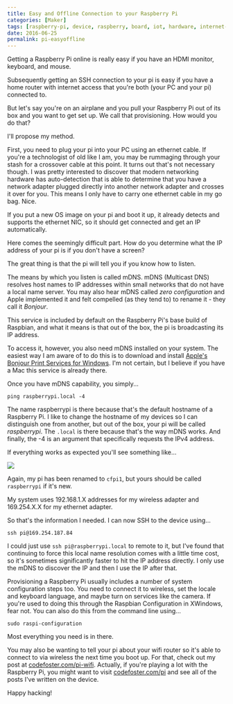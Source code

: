 ```yaml
---
title: Easy and Offline Connection to your Raspberry Pi
categories: [Maker]
tags: [raspberry-pi, device, raspberry, board, iot, hardware, internet-of-things, electronics, pi, maker]
date: 2016-06-25
permalink: pi-easyoffline
---
```


Getting a Raspberry Pi online is really easy if you have an HDMI monitor, keyboard, and mouse.


Subsequently getting an SSH connection to your pi is easy if you have a home router with internet access that you&#39;re both (your PC and your pi) connected to.

But let&#39;s say you&#39;re on an airplane and you pull your Raspberry Pi out of its box and you want to get set up. We call that provisioning. How would you do that?

I&#39;ll propose my method.

First, you need to plug your pi into your PC using an ethernet cable. If you&#39;re a technologist of old like I am, you may be rummaging through your stash for a crossover cable at this point. It turns out that&#39;s not necessary though. I was pretty interested to discover that modern networking hardware has auto-detection that is able to determine that you have a network adapter plugged directly into another network adapter and crosses it over for you. This means I only have to carry one ethernet cable in my go bag. Nice.

If you put a new OS image on your pi and boot it up, it already detects and supports the ethernet NIC, so it should get connected and get an IP automatically.

Here comes the seemingly difficult part. How do you determine what the IP address of your pi is if you don&#39;t have a screen?

The great thing is that the pi will tell you if you know how to listen.

The means by which you listen is called mDNS. mDNS (Multicast DNS) resolves host names to IP addresses within small networks that do not have a local name server. You may also hear mDNS called _zero configuration_ and Apple implemented it and felt compelled (as they tend to) to rename it - they call it _Bonjour_.

This service is included by default on the Raspberry Pi&#39;s base build of Raspbian, and what it means is that out of the box, the pi is broadcasting its IP address.

To access it, however, you also need mDNS installed on your system. The easiest way I am aware of to do this is to download and install [Apple&#39;s Bonjour Print Services for Windows](https://support.apple.com/kb/DL999?viewlocale=en_US&amp;locale=en_US). I&#39;m not certain, but I believe if you have a Mac this service is already there.

Once you have mDNS capability, you simply...

```
ping raspberrypi.local -4
```

The name raspberrypi is there because that&#39;s the default hostname of a Raspberry Pi. I like to change the hostname of my devices so I can distinguish one from another, but out of the box, your pi will be called _raspberrypi_. The `.local` is there because that&#39;s the way mDNS works. And finally, the -4 is an argument that specifically requests the IPv4 address.

If everything works as expected you&#39;ll see something like...

![](/files/pi-easyoffline_01.png)

Again, my pi has been renamed to `cfpi1`, but yours should be called `raspberrypi` if it&#39;s new.

My system uses 192.168.1.X addresses for my wireless adapter and 169.254.X.X for my ethernet adapter.

So that&#39;s the information I needed. I can now SSH to the device using...

```
ssh pi@169.254.187.84
```

I could just use `ssh pi@raspberrypi.local` to remote to it, but I&#39;ve found that continuing to force this local name resolution comes with a little time cost, so it&#39;s sometimes significantly faster to hit the IP address directly. I only use the mDNS to discover the IP and then I use the IP after that. 

Provisioning a Raspberry Pi usually includes a number of system configuration steps too. You need to connect it to wireless, set the locale and keyboard language, and maybe turn on services like the camera. If you&#39;re used to doing this through the Raspbian Configuration in XWindows, fear not. You can also do this from the command line using...

```
sudo raspi-configuration
```

Most everything you need is in there.

You may also be wanting to tell your pi about your wifi router so it&#39;s able to connect to via wireless the next time you boot up. For that, check out my post at [codefoster.com/pi-wifi](/pi-wifi). Actually, if you&#39;re playing a lot with the Raspberry Pi, you might want to visit [codefoster.com/pi](/pi) and see all of the posts I&#39;ve written on the device.

Happy hacking!

 